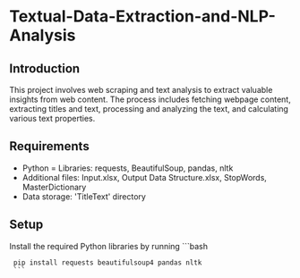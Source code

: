 # Textual-Data-Extraction-and-NLP-Analysis

## Introduction

This project involves web scraping and text analysis to extract valuable insights from web content. The process includes fetching webpage content, extracting titles and text, processing and analyzing the text, and calculating various text properties.

## Requirements

- Python
= Libraries: requests, BeautifulSoup, pandas, nltk
- Additional files: Input.xlsx, Output Data Structure.xlsx, StopWords, MasterDictionary
- Data storage: 'TitleText' directory

## Setup

Install the required Python libraries by running
     ```bash
     
     pip install requests beautifulsoup4 pandas nltk
     ```

